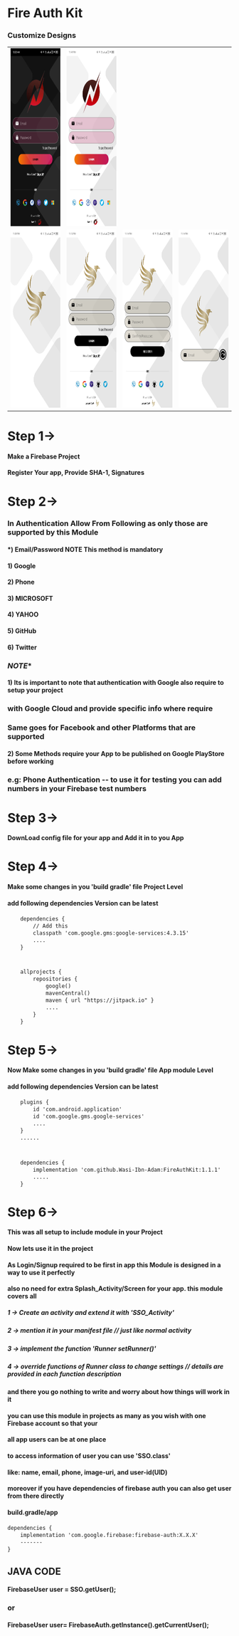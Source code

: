 # Fire Auth Kit

### Customize Designs

<table>
     <tr>
        <td>
          <img src="medias/img_ (1).jpg" width="200" height="400" />
        </td>
        <td>
          <img src="medias/img_ (3).jpg" width="200" height="400" />
        </td>   
     </tr>
     <tr>
        <td>
          <img src="medias/img_ (7).jpg" width="200" height="400" />
        </td>
        <td>
          <img src="medias/img_ (6).jpg" width="200" height="400" />
        </td>  
         <td>
          <img src="medias/img_ (5).jpg" width="200" height="400" />
        </td>  
         <td>
          <img src="medias/img_ (4).jpg" width="200" height="400" />
        </td>  
     </tr>
 </table>

# Step 1->
####    Make a Firebase Project
####    Register Your app, Provide SHA-1,  Signatures
# Step 2->
###    In Authentication Allow From Following as only those are supported by this Module
####        *) Email/Password    **NOTE** This method is mandatory 
####        1) Google           
####        2) Phone
####        3) MICROSOFT
####        4) YAHOO
####        5) GitHub
####        6) Twitter
###    *********NOTE**********
####           1) Its is important to note that authentication with Google also require to setup your project
###             with Google Cloud and provide specific info where require 
###            Same goes for Facebook and other Platforms that are supported
####           2) Some Methods require your App to be published on Google PlayStore before working 
###            e.g: Phone Authentication -- to use it for testing you can add numbers in your Firebase test numbers

# Step 3->
####    DownLoad config file for your app and Add it in to you App
# Step 4->
####    Make some changes in you 'build gradle' file Project Level
####    add following dependencies Version can be latest

        dependencies {
            // Add this
            classpath 'com.google.gms:google-services:4.3.15'
            ....
        }
#
        allprojects {
            repositories {
                google()
                mavenCentral()
                maven { url "https://jitpack.io" }
                ....
            }
        }

# Step 5->
####    Now Make some changes in you 'build gradle' file App module Level
####    add following dependencies Version can be latest

        plugins {
            id 'com.android.application'
            id 'com.google.gms.google-services'
            ....
        }
        ......
#
        dependencies {
            implementation 'com.github.Wasi-Ibn-Adam:FireAuthKit:1.1.1'
            .....
        }
# Step 6->
####    This was all setup to include module in your Project
####    Now lets use it in the project 
####        As Login/Signup required to be first in app this Module is designed in a way to use it perfectly
####        also no need for extra Splash_Activity/Screen for your app. this module covers all
    
#####   1 -> Create an activity and extend it with 'SSO_Activity'   
#####   2 -> mention it in your manifest file   // just like normal activity
#####   3 -> implement the function 'Runner setRunner()'
#####   4 -> override functions of Runner class to change settings // details are provided in each function description

####   and there you go nothing to write and worry about how things will work in it
####   you can use this module in projects as many as you wish with one Firebase account so that your 
####   all app users can be at one place 
####
####   to access information of user you can use 'SSO.class'
####   like: name, email, phone, image-uri, and user-id(UID)
####   moreover if you have dependencies of firebase auth you can also get user from there directly
####   build.gradle/app
    dependencies {
        implementation 'com.google.firebase:firebase-auth:X.X.X'
        -------
    }
## JAVA CODE
####      FirebaseUser user = SSO.getUser();
###               or
####      FirebaseUser user= FirebaseAuth.getInstance().getCurrentUser();
